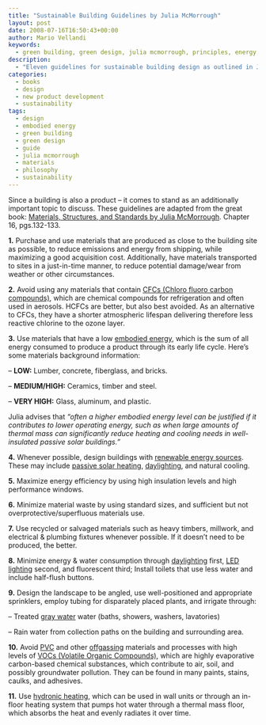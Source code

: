 ```yaml
---
title: "Sustainable Building Guidelines by Julia McMorrough"
layout: post
date: 2008-07-16T16:50:43+00:00
author: Mario Vellandi
keywords:
  - green building, green design, julia mcmorrough, principles, energy, wood, plastic, materials, water, sustainability
description:
  - "Eleven guidelines for sustainable building design as outlined in Julia McMorrough's book. Topics include material choices, sourcing, energy, water, landscaping, and others."
categories:
  - books
  - design
  - new product development
  - sustainability
tags:
  - design
  - embodied energy
  - green building
  - green design
  - guide
  - julia mcmorrough
  - materials
  - philosophy
  - sustainability
---
```

Since a building is also a product &#8211; it comes to stand as an additionally important topic to discuss. These guidelines are adapted from the great book: [Materials, Structures, and Standards by Julia McMorrough](http://www.amazon.com/gp/product/1592531938?ie=UTF8&tag=melodinmarke-20&link_code=as3&camp=211189&creative=373489&creativeASIN=1592531938 "sustainable building book"). Chapter 16, pgs.132-133.

**1.** Purchase and use materials that are produced as close to the building site as possible, to reduce emissions and energy from shipping, while maximizing a good acquisition cost. Additionally, have materials transported to sites in a just-in-time manner, to reduce potential damage/wear from weather or other circumstances.

**2.** Avoid using any materials that contain <a rel="nofollow" title="wikipedia Chloro fluoro carbon compounds" href="http://en.wikipedia.org/wiki/CFCs#Chloro_fluoro_carbon_compounds_.28CFC.2C_HCFC.29">CFCs (Chloro fluoro carbon compounds)</a>, which are chemical compounds for refrigeration and often used in aerosols. HCFCs are better, but also best avoided. As an alternative to CFCs, they have a shorter atmospheric lifespan delivering therefore less reactive chlorine to the ozone layer.

**3.** Use materials that have a low <a rel="nofollow" title="wikipedia embodied energy" href="http://en.wikipedia.org/wiki/Embodied_energy">embodied energy</a>, which is the sum of all energy consumed to produce a product through its early life cycle. Here&#8217;s some materials background information:

&#8211; __LOW:__ Lumber, concrete, fiberglass, and bricks.

&#8211; __MEDIUM/HIGH:__ Ceramics, timber and steel.

&#8211; __VERY HIGH:__ Glass, aluminum, and plastic.

Julia advises that *&#8220;often a higher embodied energy level can be justified if it contributes to lower operating energy, such as when large amounts of thermal mass can significantly reduce heating and cooling needs in well-insulated passive solar buildings.&#8221;*

**4.** Whenever possible, design buildings with <a rel="nofollow" title="wikipedia renewable energy sources" href="http://en.wikipedia.org/wiki/Renewable_energy">renewable energy sources</a>. These may include <a title="wikipedia passive solar" rel="nofollow" href="http://en.wikipedia.org/wiki/Passive_solar_heating">passive solar heating</a>, <a rel="nofollow" title="wikipedia daylighting" href="http://en.wikipedia.org/wiki/Daylighting">daylighting</a>, and natural cooling.

**5.** Maximize energy efficiency by using high insulation levels and high performance windows.

**6.** Minimize material waste by using standard sizes, and sufficient but not overprotective/superfluous materials use.

**7.** Use recycled or salvaged materials such as heavy timbers, millwork, and electrical & plumbing fixtures whenever possible. If it doesn&#8217;t need to be produced, the better.

**8.** Minimize energy & water consumption through <a rel="nofollow" title="wikipedia daylighting" href="http://en.wikipedia.org/wiki/Daylighting">daylighting</a> first, [LED lighting](http://en.wikipedia.org/wiki/LED "wikipedia LED") second, and fluorescent third; Install toilets that use less water and include half-flush buttons.

**9.** Design the landscape to be angled, use well-positioned and appropriate sprinklers, employ tubing for disparately placed plants, and irrigate through:

&#8211; Treated <a title="wikipedia grey water" rel="nofollow" href="http://en.wikipedia.org/wiki/Gray_water">gray water</a> water (baths, showers, washers, lavatories)

&#8211; Rain water from collection paths on the building and surrounding area.

**10.** Avoid <a title="wikipedia pvc" rel="nofollow" href="http://en.wikipedia.org/wiki/Pvc">PVC</a> and other [offgassing](http://en.wikipedia.org/wiki/Outgassing "wikipedia outgassing") materials and processes with high levels of <a rel="nofollow" title="wikipedia volatile organic compounds" href="http://en.wikipedia.org/wiki/Vocs">VOCs (Volatile Organic Compounds)</a>, which are highly evaporative carbon-based chemical substances, which contribute to air, soil, and possibly groundwater pollution. They can be found in many paints, stains, caulks, and adhesives.

**11.** Use <a title="wikipedia hydronics" rel="nofollow" href="http://en.wikipedia.org/wiki/Hydronic_heating">hydronic heating</a>, which can be used in wall units or through an in-floor heating system that pumps hot water through a thermal mass floor, which absorbs the heat and evenly radiates it over time.
